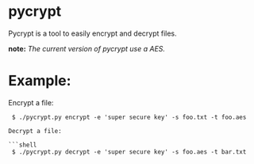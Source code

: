 pycrypt
=======

Pycrypt is a tool to easily encrypt and decrypt files.

**note:** *The current version of pycrypt use a AES.*

Example:
========

Encrypt a file:

```shell
 $ ./pycrypt.py encrypt -e 'super secure key' -s foo.txt -t foo.aes

Decrypt a file:

```shell
 $ ./pycrypt.py decrypt -e 'super secure key' -s foo.aes -t bar.txt
```
